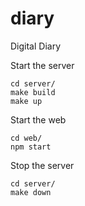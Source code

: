 # diary
Digital Diary

Start the server
```
cd server/
make build
make up
```

Start the web
```
cd web/
npm start
```

Stop the server
```
cd server/
make down
```